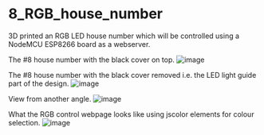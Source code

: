 # 8_RGB_house_number

3D printed an RGB LED house number which will be controlled using a NodeMCU ESP8266 board as a webserver.

The #8 house number with the black cover on top.
![image](https://github.com/lucasrathgeb/8_RGB_house_number/assets/121773312/47b69db3-dcc1-4e35-a301-6a1ffcca79de)

The #8 house number with the black cover removed i.e. the LED light guide part of the design.
![image](https://github.com/lucasrathgeb/8_RGB_house_number/assets/121773312/cca43e4d-4d8c-4f27-9bcd-5b8500b3be89)

View from another angle.
![image](https://github.com/lucasrathgeb/8_RGB_house_number/assets/121773312/d56b3d8e-79aa-4eed-aa7b-503a467d2899)

What the RGB control webpage looks like using jscolor elements for colour selection.
![image](https://github.com/lucasrathgeb/8_RGB_house_number/assets/121773312/77d1bbf6-7ab5-40a4-b34b-d2586af09a78)




